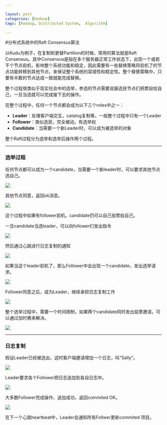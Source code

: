 ```yaml
---

layout: post
categories: [Hadoop]
tags: [Hadoop, Distributed System,  Algorithm]

---
```


#分布式系统中的Raft Consensus算法

以Kudu为例子，在复制和更替Partition的时候，常用的算法就是Raft Consensus。其中Consensus是指在多个服务器正常工作状态下，出现一个或若干个节点宕机，影响整个系统功能和稳定，因此需要有一些替换策略将宕机了的节点功能转移到其他节点，来保证整个系统的容错性和稳定性。整个替换策略中，只要有半数的节点达成一致就能完成替换。

整个过程很类似于现实社会中的选举，参选的节点需要说服选民节点们把票投给自己，一旦当选就可以完成接下去的操作。

在整个过程中，任何一个节点都会成为以下三个roles中之一：

- **Leader**：处理客户端交互，catalog复制等，一般整个过程中只有一个Leader
- **Follower**：类似选民，完全被动，有选举权
- **Candidate**：当需要一个新Leader时，可以成为被选举的对象


整个Raft过程分为选举和选举后操作两个过程。

---

### 选举过程

任何节点都可以成为一个candidate，当需要一个新leader时，可以要求其他节点选自己。

![](http://kakack.github.io/_images/raft/raft1.png)

其他节点同意，返回ok消息。

![](http://kakack.github.io/_images/raft/raft2.png)

这个过程中如果有follower宕机，candidate仍可以自己投票给自己。

一旦candidate当选leader，可以向follower们发出指令

![](http://kakack.github.io/_images/raft/raft3.png)

然后通过心跳进行日志复制的通知

![](http://kakack.github.io/_images/raft/raft4.png)

如果当这个leader宕机了，那么Follower中会出现一个candidate，发出选举请求。

![](http://kakack.github.io/_images/raft/raft5.png)

Follower同意之后，成为Leader，继续承担日志复制工作

![](http://kakack.github.io/_images/raft/raft6.png)

整个选举过程中，需要一个时间限制，如果两个candidate同时发出投票邀请，可以通过加时赛来解决。

![](http://kakack.github.io/_images/raft/raft7.png)

---

### 日志复制

假设Leader已经被选出，这时客户端邀请增加一个日志，叫“Sally”。

![](http://kakack.github.io/_images/raft/raft8.png)

Leader要求各个Follower把日志追加到各自日志中。

![](http://kakack.github.io/_images/raft/raft9.png)

大多数Follower完成操作，追加成功，返回commited OK。

![](http://kakack.github.io/_images/raft/raft10.png)

在下一个心跳heartbeat中，Leader会通知所有Follwer更新commited 项目。




